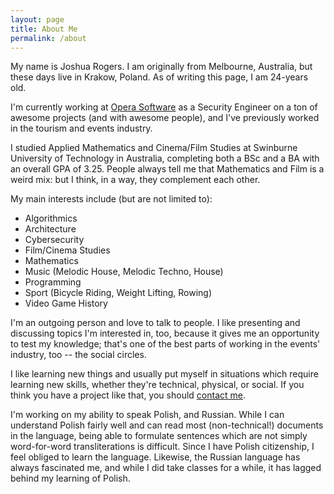 ```yaml
---
layout: page
title: About Me
permalink: /about
---
```


My name is Joshua Rogers. I am originally from Melbourne, Australia, but these days live in Krakow, Poland. As of writing this page, I am 24-years old.

I'm currently working at [Opera Software](https://opera.com/) as a Security Engineer on a ton of awesome projects (and with awesome people), and I've previously worked in the tourism and events industry.

I studied Applied Mathematics and Cinema/Film Studies at Swinburne University of Technology in Australia, completing both a BSc and a BA with an overall GPA of 3.25. People always tell me that Mathematics and Film is a weird mix: but I think, in a way, they complement each other.

My main interests include (but are not limited to):
- Algorithmics
- Architecture
- Cybersecurity
- Film/Cinema Studies
- Mathematics
- Music (Melodic House, Melodic Techno, House)
- Programming
- Sport (Bicycle Riding, Weight Lifting, Rowing)
- Video Game History

I'm an outgoing person and love to talk to people. I like presenting and discussing topics I'm interested in, too, because it gives me an opportunity to test my knowledge; that's one of the best parts of working in the events' industry, too -- the social circles.

I like learning new things and usually put myself in situations which require learning new skills, whether they're technical, physical, or social. If you think you have a project like that, you should [contact me](/contact.html).

I'm working on my ability to speak Polish, and Russian. While I can understand Polish fairly well and can read most (non-technical!) documents in the language, being able to formulate sentences which are not simply word-for-word transliterations is difficult. Since I have Polish citizenship, I feel obliged to learn the language. Likewise, the Russian language has always fascinated me, and while I did take classes for a while, it has lagged behind my learning of Polish.
